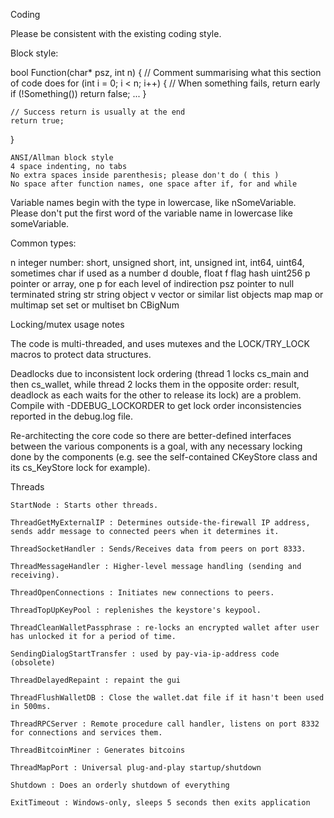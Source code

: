 Coding

Please be consistent with the existing coding style.

Block style:

bool Function(char* psz, int n)
{
    // Comment summarising what this section of code does
    for (int i = 0; i < n; i++)
    {
        // When something fails, return early
        if (!Something())
            return false;
        ...
    }

    // Success return is usually at the end
    return true;
}

    ANSI/Allman block style
    4 space indenting, no tabs
    No extra spaces inside parenthesis; please don't do ( this )
    No space after function names, one space after if, for and while

Variable names begin with the type in lowercase, like nSomeVariable. Please don't put the first word of the variable name in lowercase like someVariable.

Common types:

n       integer number: short, unsigned short, int, unsigned int, int64, uint64, sometimes char if used as a number
d       double, float
f       flag
hash    uint256
p       pointer or array, one p for each level of indirection
psz     pointer to null terminated string
str     string object
v       vector or similar list objects
map     map or multimap
set     set or multiset
bn      CBigNum

Locking/mutex usage notes

The code is multi-threaded, and uses mutexes and the LOCK/TRY_LOCK macros to protect data structures.

Deadlocks due to inconsistent lock ordering (thread 1 locks cs_main and then cs_wallet, while thread 2 locks them in the opposite order: result, deadlock as each waits for the other to release its lock) are a problem. Compile with -DDEBUG_LOCKORDER to get lock order inconsistencies reported in the debug.log file.

Re-architecting the core code so there are better-defined interfaces between the various components is a goal, with any necessary locking done by the components (e.g. see the self-contained CKeyStore class and its cs_KeyStore lock for example).

Threads

    StartNode : Starts other threads.

    ThreadGetMyExternalIP : Determines outside-the-firewall IP address, sends addr message to connected peers when it determines it.

    ThreadSocketHandler : Sends/Receives data from peers on port 8333.

    ThreadMessageHandler : Higher-level message handling (sending and receiving).

    ThreadOpenConnections : Initiates new connections to peers.

    ThreadTopUpKeyPool : replenishes the keystore's keypool.

    ThreadCleanWalletPassphrase : re-locks an encrypted wallet after user has unlocked it for a period of time.

    SendingDialogStartTransfer : used by pay-via-ip-address code (obsolete)

    ThreadDelayedRepaint : repaint the gui

    ThreadFlushWalletDB : Close the wallet.dat file if it hasn't been used in 500ms.

    ThreadRPCServer : Remote procedure call handler, listens on port 8332 for connections and services them.

    ThreadBitcoinMiner : Generates bitcoins

    ThreadMapPort : Universal plug-and-play startup/shutdown

    Shutdown : Does an orderly shutdown of everything

    ExitTimeout : Windows-only, sleeps 5 seconds then exits application
